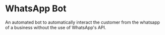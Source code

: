 # WhatsApp Bot

An automated bot to automatically interact the customer from the whatsapp of a business without the use of WhatsApp's API.
